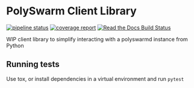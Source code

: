 # PolySwarm Client Library

[![pipeline status](https://gitlab.polyswarm.io/externalci/polyswarm-client/badges/master/pipeline.svg)](https://gitlab.polyswarm.io/externalci/polyswarm-client/commits/master)
[![coverage report](https://gitlab.polyswarm.io/externalci/polyswarm-client/badges/master/coverage.svg)](https://gitlab.polyswarm.io/externalci/polyswarm-client/commits/master)
[![Read the Docs Build Status](https://readthedocs.org/projects/polyswarm-client/badge/?version=latest)](https://polyswarm-client.readthedocs.io/en/latest/)

WIP client library to simplify interacting with a polyswarmd instance from Python

## Running tests

Use tox, or install dependencies in a virtual environment and run `pytest`
